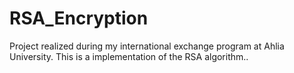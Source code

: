 # RSA_Encryption
Project realized during my international exchange program at Ahlia University. This is a implementation of the RSA algorithm..
